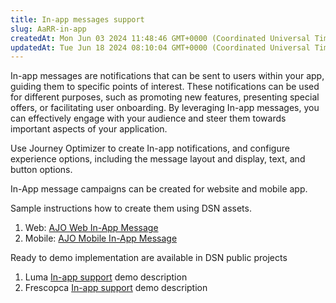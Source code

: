 ```yaml
---
title: In-app messages support
slug: AaRR-in-app
createdAt: Mon Jun 03 2024 11:48:46 GMT+0000 (Coordinated Universal Time)
updatedAt: Tue Jun 18 2024 08:10:04 GMT+0000 (Coordinated Universal Time)
---
```


In-app messages are notifications that can be sent to users within your app, guiding them to specific points of interest. These notifications can be used for different purposes, such as promoting new features, presenting special offers, or facilitating user onboarding. By leveraging In-app messages, you can effectively engage with your audience and steer them towards important aspects of your application.

Use Journey Optimizer to create In-app notifications, and configure experience options, including the message layout and display, text, and button options.

In-App message campaigns can be created for website and mobile app.&#x20;

Sample instructions how to create them using DSN assets.

1. Web: [AJO Web In-App Message](https://dsn.adobe.com/docs/ajo-web-in-app-message)
2. Mobile: [AJO Mobile In-App Message](https://dsn.adobe.com/docs/ajo-mobile-in-app-message)

Ready to demo implementation are available in DSN public projects

1. Luma [In-app support](<../Demo System Next/In-app support.md>) demo description
2. Frescopca [In-app support](<../Demo System Next/In-app support.md>) demo description



